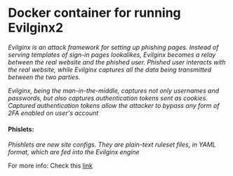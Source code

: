 # Docker container for running Evilginx2

*Evilginx is an attack framework for setting up phishing pages. Instead of serving templates of sign-in pages lookalikes, Evilginx becomes a relay between the real website and the phished user. Phished user interacts with the real website, while Evilginx captures all the data being transmitted between the two parties.*

*Evilginx, being the man-in-the-middle, captures not only usernames and passwords, but also captures authentication tokens sent as cookies. Captured authentication tokens allow the attacker to bypass any form of 2FA enabled on user's account*

#### Phislets:

*Phishlets are new site configs. They are plain-text ruleset files, in YAML format, which are fed into the Evilginx engine*


For more info: Check this [link](https://breakdev.org/evilginx-2-next-generation-of-phishing-2fa-tokens/)
